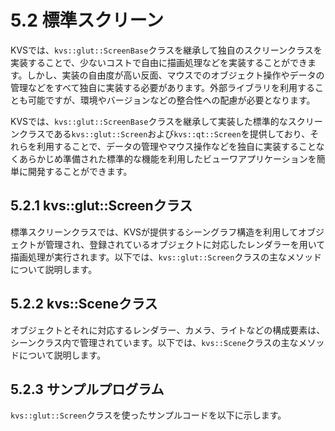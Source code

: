# 5.2 標準スクリーン #

KVSでは、`kvs::glut::ScreenBase`クラスを継承して独自のスクリーンクラスを実装することで、少ないコストで自由に描画処理などを実装することができます。しかし、実装の自由度が高い反面、マウスでのオブジェクト操作やデータの管理などをすべて独自に実装する必要があります。外部ライブラリを利用することも可能ですが、環境やバージョンなどの整合性への配慮が必要となります。

KVSでは、`kvs::glut::ScreenBase`クラスを継承して実装した標準的なスクリーンクラスである`kvs::glut::Screen`および`kvs::qt::Screen`を提供しており、それらを利用することで、データの管理やマウス操作などを独自に実装することなくあらかじめ準備された標準的な機能を利用したビューワアプリケーションを簡単に開発することができます。

## 5.2.1 kvs::glut::Screenクラス ##

標準スクリーンクラスでは、KVSが提供するシーングラフ構造を利用してオブジェクトが管理され、登録されているオブジェクトに対応したレンダラーを用いて描画処理が実行されます。以下では、`kvs::glut::Screen`クラスの主なメソッドについて説明します。

## 5.2.2 kvs::Sceneクラス ##

オブジェクトとそれに対応するレンダラー、カメラ、ライトなどの構成要素は、シーンクラス内で管理されています。以下では、`kvs::Scene`クラスの主なメソッドについて説明します。

## 5.2.3 サンプルプログラム ##

`kvs::glut::Screen`クラスを使ったサンプルコードを以下に示します。